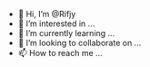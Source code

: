 - 👋 Hi, I’m @Rifjy
- 👀 I’m interested in ...
- 🌱 I’m currently learning ...
- 💞️ I’m looking to collaborate on ...
- 📫 How to reach me ...

<!---
Rifjy/Rifjy is a ✨ special ✨ repository because its `README.md` (this file) appears on your GitHub profile.
You can click the Preview link to take a look at your changes.
--->
